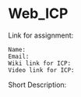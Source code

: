 # Web_ICP
Link for assignment:
```
Name:
Email:
Wiki link for ICP:
Video link for ICP:
```
Short Description:
